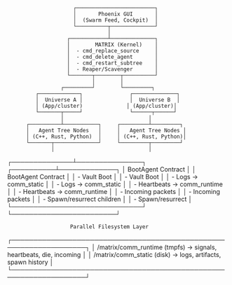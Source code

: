                          ┌─────────────────────────┐
                         │       Phoenix GUI       │
                         │  (Swarm Feed, Cockpit)  │
                         └──────────┬──────────────┘
                                    │
                       ┌────────────┴──────────────┐
                       │        MATRIX (Kernel)    │
                       │  - cmd_replace_source     │
                       │  - cmd_delete_agent       │
                       │  - cmd_restart_subtree    │
                       │  - Reaper/Scavenger       │
                       └───────┬────────┬──────────┘
                               │        │
                     ┌─────────┘        └─────────┐
             ┌─────────────┐               ┌──────────────┐
             │  Universe A │               │  Universe B  │
             │ (App/cluster)              │ (App/cluster)│
             └───────┬─────┘               └──────┬──────┘
                     │                           │
          ┌──────────┴───────────┐     ┌─────────┴─────────┐
          │   Agent Tree Nodes   │     │   Agent Tree Nodes │
          │ (C++, Rust, Python)  │     │ (C++, Rust, Python)│
          └───────┬──────────────┘     └─────────┬─────────┘
                  │                              │
   ┌──────────────┴───────────────┐   ┌──────────┴─────────────┐
   │       BootAgent Contract      │   │     BootAgent Contract │
   │  - Vault Boot                 │   │  - Vault Boot          │
   │  - Logs → comm_static         │   │  - Logs → comm_static  │
   │  - Heartbeats → comm_runtime  │   │  - Heartbeats → comm_runtime │
   │  - Incoming packets           │   │  - Incoming packets    │
   │  - Spawn/resurrect children   │   │  - Spawn/resurrect     │
   └──────────────────────────────┘   └────────────────────────┘

                        Parallel Filesystem Layer
   ┌───────────────────────────────────────────────────────────────────┐
   │ /matrix/comm_runtime (tmpfs) → signals, heartbeats, die, incoming │
   │ /matrix/comm_static  (disk) → logs, artifacts, spawn history      │
   └───────────────────────────────────────────────────────────────────┘
